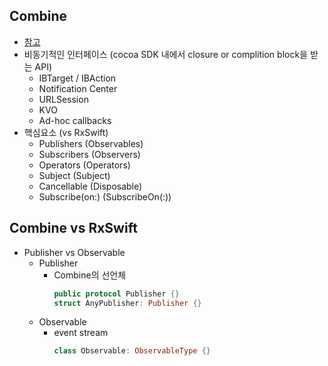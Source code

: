 ## Combine
- [참고](https://developer.apple.com/documentation/combine)
- 비동기적인 인터페이스 (cocoa SDK 내에서 closure or complition block을 받는 API)
  - IBTarget / IBAction
  - Notification Center
  - URLSession
  - KVO
  - Ad-hoc callbacks
- 핵심요소 (vs RxSwift)
  - Publishers (Observables)
  - Subscribers (Observers)
  - Operators (Operators)
  - Subject (Subject)
  - Cancellable (Disposable)
  - Subscribe(on:) (SubscribeOn(:))


## Combine vs RxSwift
- Publisher vs Observable
  - Publisher
    - Combine의 선언체
      ```swift
      public protocol Publisher {}
      struct AnyPublisher: Publisher {}
      ```
  - Observable
    - event stream 
      ```swift
      class Observable: ObservableType {}
      ```
